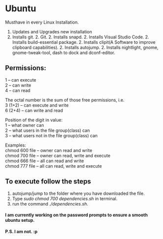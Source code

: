 # Ubuntu
Musthave in every Linux Installation.
1. Updates and Upgrades new installation
2. Installs git.
	2. Git.
	2. Installs snapd.
	2. Installs Visual Studio Code.
	2. Installs build-essential package.
	2. Installs clipit(A Software to improve clipboard capabilities).
	2. Installs autojump.
	2. Installs nightlight, gnome, gnome-tweak-tool, dash to dock and dconf-editor.



## Permissions:

1 – can execute  
2 – can write  
4 – can read  

The octal number is the sum of those free permissions, i.e.  
3 (1+2) – can execute and write  
6 (2+4) – can write and read  

Position of the digit in value:  
1 – what owner can  
2 – what users in the file group(class) can  
3 – what users not in the file group(class) can  

Examples:  
chmod 600 file – owner can read and write  
chmod 700 file – owner can read, write and execute  
chmod 666 file – all can read and write  
chmod 777 file – all can read, write and execute  
	
## To execute follow the steps

1. autojump/jump to the folder where you have downloaded the file.
2. Type _sudo chmod 700 dependencies.sh_ in terminal.
3. run the command _./dependencies.sh_.

#### I am currently working on the password prompts to ensure a smooth ubuntu setup. 
#### P.S. I am not. :p


